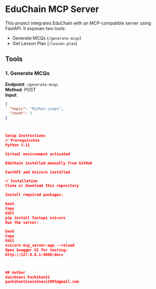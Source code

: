 # EduChain MCP Server

This project integrates EduChain with an MCP-compatible server using FastAPI. It exposes two tools:

- Generate MCQs (`/generate-mcqs`)
- Get Lesson Plan (`/lesson-plan`)

## Tools

### 1. Generate MCQs
**Endpoint**: `/generate-mcqs`  
**Method**: POST  
**Input**:
```json
{
  "topic": "Python Loops",
  "count": 3
}



Setup Instructions
✅ Prerequisites
Python 3.11

Virtual environment activated

EduChain installed manually from GitHub

FastAPI and Uvicorn installed

✅ Installation
Clone or download this repository

Install required packages:

bash
Copy
Edit
pip install fastapi uvicorn
Run the server:

bash
Copy
Edit
uvicorn mcp_server:app --reload
Open Swagger UI for testing:
http://127.0.0.1:8000/docs



## Author
Vaishnavi Pashikanti
pashikantivaishnavi2005@gmail.com
